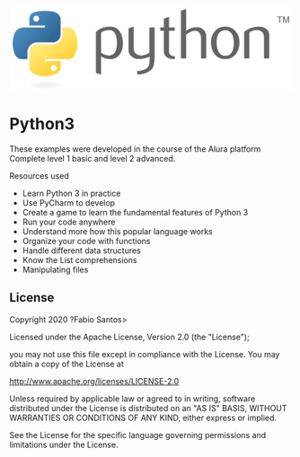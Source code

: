 ﻿![Image](Python_logo_and_wordmark.svg.png)
 
 # Python3
These examples were developed in the course of the Alura platform
Complete level 1 basic and level 2 advanced.

Resources used
- Learn Python 3 in practice
- Use PyCharm to develop
- Create a game to learn the fundamental features of Python 3
- Run your code anywhere
- Understand more how this popular language works
- Organize your code with functions
- Handle different data structures
- Know the List comprehensions
- Manipulating files

## License

 Copyright 2020 ?Fabio Santos>

Licensed under the Apache License, Version 2.0 (the "License");

you may not use this file except in compliance with the License.
You may obtain a copy of the License at

 http://www.apache.org/licenses/LICENSE-2.0


Unless required by applicable law or agreed to in writing, software
distributed under the License is distributed on an "AS IS" BASIS,
WITHOUT WARRANTIES OR CONDITIONS OF ANY KIND, either express or implied.

See the License for the specific language governing permissions and limitations under the License.
